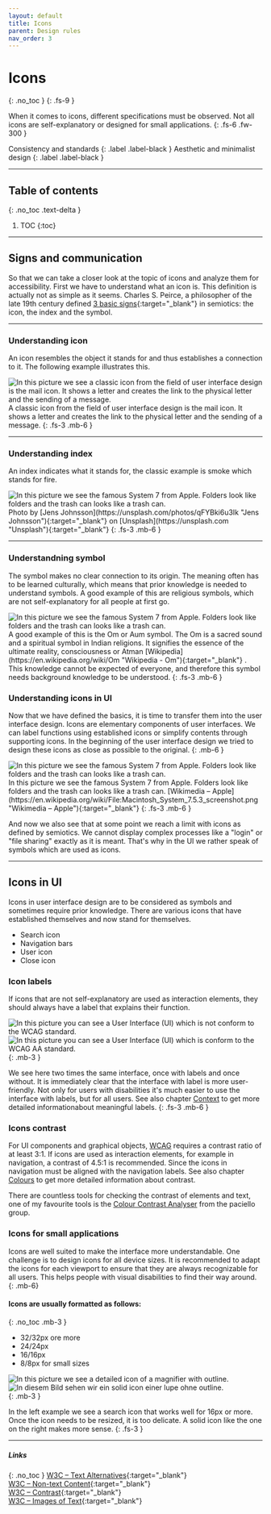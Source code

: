 ```yaml
---
layout: default
title: Icons
parent: Design rules
nav_order: 3
---
```


# Icons
{: .no_toc }
{: .fs-9 }

When it comes to icons, different specifications must be observed. Not all icons are self-explanatory or designed for small applications. 
{: .fs-6 .fw-300 }

Consistency and standards
{: .label .label-black }
Aesthetic and minimalist design
{: .label .label-black }


---

## Table of contents
{: .no_toc .text-delta }

1. TOC
{:toc}

---

## Signs and communication
So that we can take a closer look at the topic of icons and analyze them for accessibility. First we have to understand what an icon is. This definition is actually not as simple as it seems. Charles S. Peirce, a philosopher of the late 19th century defined [3 basic signs](https://plato.stanford.edu/entries/peirce-semiotics/ "Stanford Encyclopedia of Philosophy – Peirce’s Theory of Signs"){:target="_blank"} in semiotics: the icon, the index and the symbol.

---

### Understanding icon
An icon resembles the object it stands for and thus establishes a connection to it. The following example illustrates this.

<img src="{{ '/assets/images/icons/icon.png' | prepend: site.baseurl }}" alt="In this picture we see a classic icon from the field of user interface design is the mail icon. It shows a letter and creates the link to the physical letter and the sending of a message."/>
A classic icon from the field of user interface design is the mail icon. It shows a letter and creates the link to the physical letter and the sending of a message.
{: .fs-3 .mb-6 }

---

### Understanding index
An index indicates what it stands for, the classic example is smoke which stands for fire.

<img src="{{ '/assets/images/icons/index.png' | prepend: site.baseurl }}" alt="In this picture we see the famous System 7 from Apple. Folders look like folders and the trash can looks like a trash can." title="In this picture we see the famous System 7 from Apple. Folders look like folders and the trash can looks like a trash can."/>
Photo by [Jens Johnsson](https://unsplash.com/photos/qFYBki6u3Ik "Jens Johnsson"){:target="_blank"} on [Unsplash](https://unsplash.com "Unsplash"){:target="_blank"}
{: .fs-3 .mb-6 }


---

### Understandning symbol
The symbol makes no clear connection to its origin. The meaning often has to be learned culturally, which means that prior knowledge is needed to understand symbols. A good example of this are religious symbols, which are not self-explanatory for all people at first go.

<img src="{{ '/assets/images/icons/symbol.png' | prepend: site.baseurl }}" alt="In this picture we see the famous System 7 from Apple. Folders look like folders and the trash can looks like a trash can." title="In this picture we see the famous System 7 from Apple. Folders look like folders and the trash can looks like a trash can."/>
A good example of this is the Om or Aum symbol. The Om is a sacred sound and a spiritual symbol in Indian religions. It signifies the essence of the ultimate reality, consciousness or Atman [Wikipedia](https://en.wikipedia.org/wiki/Om "Wikipedia - Om"){:target="_blank"} .  This knowledge cannot be expected of everyone, and therefore this symbol needs background knowledge to be understood.
{: .fs-3 .mb-6 }

### Understanding icons in UI
Now that we have defined the basics, it is time to transfer them into the user interface design. Icons are elementary components of user interfaces. We can label functions using established icons or simplify contents through supporting icons. In the beginning of the user interface design we tried to design these icons as close as possible to the original.
{: .mb-6 }

<img src="{{ '/assets/images/icons/system_7.png' | prepend: site.baseurl }}" alt="In this picture we see the famous System 7 from Apple. Folders look like folders and the trash can looks like a trash can." title="In this picture we see the famous System 7 from Apple. Folders look like folders and the trash can looks like a trash can."/>
In this picture we see the famous System 7 from Apple. Folders look like folders and the trash can looks like a trash can.
[Wikimedia – Apple](https://en.wikipedia.org/wiki/File:Macintosh_System_7.5.3_screenshot.png "Wikimedia – Apple"){:target="_blank"}
{: .fs-3 .mb-6 }

And now we also see that at some point we reach a limit with icons as defined by semiotics. We cannot display complex processes like a "login" or "file sharing" exactly as it is meant. That's why in the UI we rather speak of symbols which are used as icons. 

---
## Icons in UI
Icons in user interface design are to be considered as symbols and sometimes require prior knowledge. There are various icons that have established themselves and now stand for themselves.

- Search icon
- Navigation bars
- User icon
- Close icon

### Icon labels

If icons that are not self-explanatory are used as interaction elements, they should always have a label that explains their function.

<div id="container1">
 <!-- The before image is first -->
 <img src="{{ '/assets/images/icons/no_labels.png' | prepend: site.baseurl }}" alt="In this picture you can see a User Interface (UI) which is not conform to the WCAG standard."/>
 <!-- The after image is last -->
 <img src="{{ '/assets/images/icons/labels.png' | prepend: site.baseurl }}" alt="In this picture you can see a User Interface (UI) which is conform to the WCAG AA standard."/>
</div>
{: .mb-3 }

We see here two times the same interface, once with labels and once without. It is immediately clear that the interface with label is more user-friendly. Not only for users with disabilities it's much easier to use the interface with labels, but for all users. See also chapter [Context](/Accessibility-Designer-Guide/docs/Architecture/context/) to get more detailed informationabout meaningful labels.
{: .fs-3 .mb-6 }

### Icons contrast
For UI components and graphical objects, [WCAG](https://www.w3.org/TR/UNDERSTANDING-WCAG20/visual-audio-contrast-contrast.html/ "W3C guidelines") requires a contrast ratio of at least 3:1. If icons are used as interaction elements, for example in navigation, a contrast of 4.5:1 is recommended. Since the icons in navigation must be aligned with the navigation labels. See also chapter [Colours](/Accessibility-Designer-Guide/docs/design-rules/colours) to get more detailed information about contrast. 

There are countless tools for checking the contrast of elements and text, one of my favourite tools is the [Colour Contrast Analyser](https://developer.paciellogroup.com/resources/contrastanalyser/ "Colour Contrast Analyser Tool") from the paciello group.

### Icons for small applications
Icons are well suited to make the interface more understandable. One challenge is to design icons for all device sizes. It is recommended to adapt the icons for each viewport to ensure that they are always recognizable for all users. This helps people with visual disabilities to find their way around.
{: .mb-6}

#### Icons are usually formatted as follows:
{: .no_toc .mb-3 }

- 32/32px ore more
- 24/24px
- 16/16px
- 8/8px for small sizes

<div id="container2">
 <!-- The before image is first -->
 <img src="{{ '/assets/images/icons/search_x.png' | prepend: site.baseurl }}" alt="In this picture we see a detailed icon of a magnifier with outline."/>
 <!-- The after image is last -->
 <img src="{{ '/assets/images/icons/search.png' | prepend: site.baseurl }}" alt="In diesem Bild sehen wir ein solid icon einer lupe ohne outline."/>
</div>
{: .mb-3 }

In the left example we see a search icon that works well for 16px or more. Once the icon needs to be resized, it is too delicate. A solid icon like the one on the right makes more sense.
{: .fs-3 }

---

##### Links
{: .no_toc }
[W3C – Text Alternatives](https://www.w3.org/WAI/WCAG21/Understanding/text-alternatives "W3C – Text Alternatives"){:target="_blank"} <br>
[W3C – Non-text Content](https://www.w3.org/WAI/WCAG21/quickref/?versions=2.0#non-text-content "W3C – Non-text Content"){:target="_blank"} <br>
[W3C – Contrast](https://www.w3.org/WAI/WCAG21/quickref/?versions=2.0#contrast-minimum "W3C – Contrast"){:target="_blank"} <br>
[W3C – Images of Text](https://www.w3.org/WAI/WCAG21/quickref/?versions=2.0#images-of-text "W3C – Images of Text"){:target="_blank"} <br>



